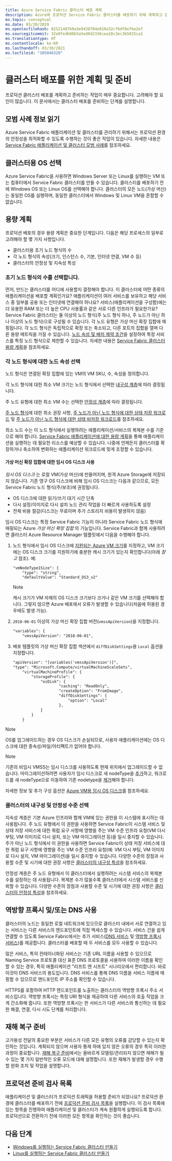```yaml
---
title: Azure Service Fabric 클러스터 배포 계획
description: Azure에 프로덕션 Service Fabric 클러스터를 배포하기 위해 계획하고 준비하는 방법을 알아봅니다.
ms.topic: conceptual
ms.date: 03/20/2019
ms.openlocfilehash: 82521487b9a3e9438784e010a32cf6df8e7be2ef
ms.sourcegitcommit: 32e0fedb80b5a5ed0d2336cea18c3ec3b5015ca1
ms.translationtype: HT
ms.contentlocale: ko-KR
ms.lasthandoff: 03/30/2021
ms.locfileid: "105046320"
---
```

# <a name="plan-and-prepare-for-a-cluster-deployment"></a>클러스터 배포를 위한 계획 및 준비

프로덕션 클러스터 배포를 계획하고 준비하는 작업이 매우 중요합니다.  고려해야 할 요인이 많습니다.  이 문서에서는 클러스터 배포를 준비하는 단계를 설명합니다.

## <a name="read-the-best-practices-information"></a>모범 사례 정보 읽기
Azure Service Fabric 애플리케이션 및 클러스터를 관리하기 위해서는 프로덕션 환경의 안정성을 최적화할 수 있도록 수행하는 것이 좋은 작업이 있습니다.  자세한 내용은 [Service Fabric 애플리케이션 및 클러스터 모범 사례](./service-fabric-best-practices-security.md)를 참조하세요.

## <a name="select-the-os-for-the-cluster"></a>클러스터용 OS 선택
Azure Service Fabric을 사용하면 Windows Server 또는 Linux를 실행하는 VM 또는 컴퓨터에서 Service Fabric 클러스터를 만들 수 있습니다.  클러스터를 배포하기 전에 Windows OS 또는 Linux OS를 선택해야 합니다.  클러스터의 모든 노드(가상 머신)는 동일한 OS를 실행하며, 동일한 클러스터에서 Windows 및 Linux VM을 혼합할 수 없습니다.

## <a name="capacity-planning"></a>용량 계획
프로덕션 배포의 경우 용량 계획은 중요한 단계입니다. 다음은 해당 프로세스의 일부로 고려해야 할 몇 가지 사항입니다.

* 클러스터용 초기 노드 형식의 수 
* 각 노드 형식의 속성(크기, 인스턴스 수, 기본, 인터넷 연결, VM 수 등)
* 클러스터의 안정성 및 지속성 특성

### <a name="select-the-initial-number-of-node-types"></a>초기 노드 형식의 수를 선택합니다.
먼저, 만드는 클러스터를 어디에 사용할지 결정해야 합니다. 이 클러스터에 어떤 종류의 애플리케이션을 배포할 계획인가요? 애플리케이션이 여러 서비스를 보유하고 해당 서비스 중 일부를 공용 또는 인터넷에 연결해야 하나요? 서비스(애플리케이션을 구성함)에는 더 유용한 RAM 또는 더 높은 CPU 사용률과 같은 서로 다른 인프라가 필요한가요? Service Fabric 클러스터는 둘 이상의 노드 형식(주 노드 형식 하나, 주 노드가 아닌 하나 이상의 노드 형식)으로 구성될 수 있습니다. 각 노드 유형은 가상 머신 확장 집합에 매핑됩니다. 각 노드 형식은 독립적으로 확장 또는 축소되고, 다른 포트의 집합을 열며 다른 용량 메트릭을 가질 수 있습니다. [노드 속성 및 배치 제약 조건][placementconstraints]을 설정하여 특정 서비스를 특정 노드 형식으로 제한할 수 있습니다.  자세한 내용은 [Service Fabric 클러스터 용량 계획](service-fabric-cluster-capacity.md)을 참조하세요.

### <a name="select-node-properties-for-each-node-type"></a>각 노드 형식에 대한 노드 속성 선택
노드 형식은 연결된 확장 집합에 있는 VM의 VM SKU, 수, 속성을 정의합니다.

각 노드 형식에 대한 최소 VM 크기는 노드 형식에서 선택한 [내구성 계층][durability]에 따라 결정됩니다.

주 노드 유형에 대한 최소 VM 수는 선택한 [안정성 계층][reliability]에 따라 결정됩니다.

[주 노드 형식](service-fabric-cluster-capacity.md#primary-node-type)에 대한 최소 권장 사항, [주 노드가 아닌 노드 형식에 대한 상태 저장 워크로드](service-fabric-cluster-capacity.md#stateful-workloads) 및 [주 노드가 아닌 노드 형식에 대한 상태 비저장 워크로드](service-fabric-cluster-capacity.md#stateless-workloads)를 참조하세요.

최소 노드 수는 이 노드 형식에서 실행하려는 애플리케이션/서비스의 복제본 수를 기준으로 해야 합니다.  [Service Fabric 애플리케이션에 대한 용량 계획](service-fabric-capacity-planning.md)을 통해 애플리케이션을 실행하는 데 필요한 리소스를 예상할 수 있습니다. 나중에 언제든지 클러스터를 확장하거나 축소하여 변화하는 애플리케이션 워크로드에 맞게 조정할 수 있습니다. 

#### <a name="use-ephemeral-os-disks-for-virtual-machine-scale-sets"></a>가상 머신 확장 집합에 대한 임시 OS 디스크 사용

*임시 OS 디스크* 는 로컬 VM(가상 머신)에 만들어지며, 원격 Azure Storage에 저장되지 않습니다. 기존 영구 OS 디스크에 비해 임시 OS 디스크는 다음과 같으므로, 모든 Service Fabric 노드 형식(주/보조)에 권장됩니다.

* OS 디스크에 대한 읽기/쓰기 대기 시간 단축
* 다시 설정/이미지로 다시 설치 노드 관리 작업을 더 빠르게 사용하도록 설정
* 전체 비용 절감(디스크는 무료이며 추가 스토리지 비용이 발생하지 않음)

임시 OS 디스크는 특정 Service Fabric 기능이 아니라 Service Fabric 노드 형식에 매핑되는 Azure *가상 머신 확장 집합* 의 기능입니다. Service Fabric과 함께 사용하려면 클러스터 Azure Resource Manager 템플릿에서 다음을 수행해야 합니다.

1. 노드 형식에서 임시 OS 디스크에 [지원되는 Azure VM 크기](../virtual-machines/ephemeral-os-disks.md)를 지정하고, VM 크기에는 OS 디스크 크기를 지원하기에 충분한 캐시 크기가 있는지 확인합니다(아래 *참고* 참조). 예:

    ```xml
    "vmNodeType1Size": {
        "type": "string",
        "defaultValue": "Standard_DS3_v2"
    ```

    > [!NOTE]
    > 캐시 크기가 VM 자체의 OS 디스크 크기보다 크거나 같은 VM 크기를 선택해야 합니다. 그렇지 않으면 Azure 배포에서 오류가 발생할 수 있습니다(처음에 허용된 경우에도 발생 가능).

2. `2018-06-01` 이상의 가상 머신 확장 집합 버전(`vmssApiVersion`)을 지정합니다.

    ```xml
    "variables": {
        "vmssApiVersion": "2018-06-01",
    ```

3. 배포 템플릿의 가상 머신 확장 집합 섹션에서 `diffDiskSettings`용 `Local` 옵션을 지정합니다.

    ```xml
    "apiVersion": "[variables('vmssApiVersion')]",
    "type": "Microsoft.Compute/virtualMachineScaleSets",
        "virtualMachineProfile": {
            "storageProfile": {
                "osDisk": {
                        "caching": "ReadOnly",
                        "createOption": "FromImage",
                        "diffDiskSettings": {
                            "option": "Local"
                        },
                }
            }
        }
    ```

> [!NOTE]
> OS를 업그레이드하는 경우 OS 디스크가 손실되므로, 사용자 애플리케이션에는 OS 디스크에 대한 종속성/파일/아티팩트가 없어야 합니다.

> [!NOTE]
> 기존의 비임시 VMSS는 임시 디스크를 사용하도록 현재 위치에서 업그레이드할 수 없습니다.
> 마이그레이션하려면 사용자가 임시 디스크로 새 nodeType을 [추가](./virtual-machine-scale-set-scale-node-type-scale-out.md)하고, 워크로드를 새 nodeType으로 이동하여 기존 nodetype을 [제거](./service-fabric-how-to-remove-node-type.md)해야 합니다.
>

자세한 정보 및 추가 구성 옵션은 [Azure VM용 임시 OS 디스크](../virtual-machines/ephemeral-os-disks.md)를 참조하세요. 


### <a name="select-the-durability-and-reliability-levels-for-the-cluster"></a>클러스터의 내구성 및 안정성 수준 선택
지속성 계층은 기본 Azure 인프라와 함께 VM에 있는 권한을 이 시스템에 표시하는 데 사용됩니다. 주 노드 유형에서 이 권한을 사용하면 Service Fabric이 시스템 서비스 및 상태 저장 서비스에 대한 쿼럼 요구 사항에 영향을 주는 VM 수준 인프라 요청(VM 다시 부팅, VM 이미지로 다시 설치, 또는 VM 마이그레이션 등)을 일시 중지할 수 있습니다. 주가 아닌 노드 형식에서 이 권한을 사용하면 Service Fabric이 상태 저장 서비스에 대한 쿼럼 요구 사항에 영향을 주는 VM 수준 인프라 요청(예: VM 다시 부팅, VM 이미지로 다시 설치, VM 마이그레이션)을 일시 중지할 수 있습니다.  다양한 수준의 장점과 사용할 수준 및 시기에 대한 권장 사항은 [클러스터의 내구성 특성][durability]을 참조하세요.

안정성 계층은 주 노드 유형에서 이 클러스터에서 실행하려는 시스템 서비스의 복제본 수를 설정하는 데 사용됩니다. 복제본 수가 많을수록 클러스터에서 시스템 서비스를 신뢰할 수 있습니다.  다양한 수준의 장점과 사용할 수준 및 시기에 대한 권장 사항은 [클러스터의 안정성 특성][reliability]을 참조하세요. 

## <a name="enable-reverse-proxy-andor-dns"></a>역방향 프록시 및/또는 DNS 사용
클러스터의 노드는 동일한 로컬 네트워크에 있으므로 클러스터 내에서 서로 연결하고 있는 서비스는 다른 서비스의 엔드포인트에 직접 액세스할 수 있습니다. 서비스 간을 쉽게 연결할 수 있도록 Service Fabric에서는 추가 서비스([DNS 서비스](service-fabric-dnsservice.md) 및 [역방향 프록시 서비스](service-fabric-reverseproxy.md))를 제공합니다.  클러스터를 배포할 때 두 서비스를 모두 사용할 수 있습니다.

많은 서비스, 특히 컨테이너화된 서비스는 기존 URL 이름을 사용할 수 있으므로 Naming Service 프로토콜 대신 표준 DNS 프로토콜을 사용하여 이러한 이름을 확인할 수 있는 경우, 특히 애플리케이션 "리프트 앤 시프트" 시나리오에서 편리합니다. 바로 이것이 DNS 서비스의 용도입니다. DNS 서비스를 통해 DNS 이름을 서비스 이름에 매핑할 수 있으므로 엔드포인트 IP 주소를 확인할 수 있습니다.

HTTPS를 포함하여 HTTP 엔드포인트를 노출하는 클러스터의 역방향 프록시 주소 서비스입니다. 역방향 프록시는 특정 URI 형식을 제공하여 다른 서비스의 호출 작업을 크게 간소화해 줍니다.  또한 역방향 프록시는 한 서비스가 다른 서비스와 통신하는 데 필요한 해결, 연결, 다시 시도 단계를 처리합니다.

## <a name="prepare-for-disaster-recovery"></a>재해 복구 준비
고가용성 전달의 중요한 부분은 서비스가 다른 모든 유형의 오류를 감당할 수 있는지 확인하는 것입니다. 계획되지 않으며 사용자 통제 하에 있지 않은 오류의 경우 특히 이러한 과정이 중요합니다. [재해 복구 준비](service-fabric-disaster-recovery.md)에서는 올바르게 모델링/관리되지 않으면 재해가 될 수 있는 몇 가지 일반적인 오류 모드에 대해 설명합니다. 또한 재해가 발생할 경우 수행할 완화 조치 및 작업을 설명합니다.

## <a name="production-readiness-checklist"></a>프로덕션 준비 검사 목록
애플리케이션 및 클러스터가 프로덕션 트래픽을 허용할 준비가 되었나요? 프로덕션 환경에 클러스터를 배포하기 전에 [프로덕션 준비 검사 목록](service-fabric-production-readiness-checklist.md)을 실행합니다. 이 검사 목록에 있는 항목을 진행하여 애플리케이션 및 클러스터가 계속 원활하게 실행되도록 합니다. 프로덕션으로 전환하기 전에 이러한 모든 항목을 확인하는 것이 좋습니다.

## <a name="next-steps"></a>다음 단계
* [Windows를 실행하는 Service Fabric 클러스터 만들기](./service-fabric-best-practices-security.md)
* [Linux를 실행하는 Service Fabric 클러스터 만들기](service-fabric-tutorial-create-vnet-and-linux-cluster.md)

[placementconstraints]: service-fabric-cluster-resource-manager-cluster-description.md#node-properties-and-placement-constraints
[durability]: service-fabric-cluster-capacity.md#durability-characteristics-of-the-cluster
[reliability]: service-fabric-cluster-capacity.md#reliability-characteristics-of-the-cluster